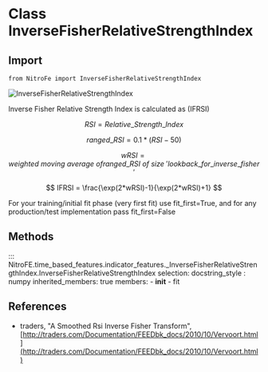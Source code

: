 

# Class InverseFisherRelativeStrengthIndex

## Import
`
from NitroFe import InverseFisherRelativeStrengthIndex
`

![InverseFisherRelativeStrengthIndex](https://media.giphy.com/media/5NiDV7lIFuIzormSzv/giphy.gif)


Inverse Fisher Relative Strength Index is calculated as (IFRSI)

$$
RSI = Relative\_Strength\_Index
$$

$$
ranged\_RSI = 0.1 * (RSI - 50)
$$

$$
wRSI = weighted \ moving \ average \ of ranged\_RSI \ of \ size \ 'lookback\_for\_inverse\_fisher'
$$

$$
IFRSI = \frac{\exp(2*wRSI)-1}{\exp(2*wRSI)+1}
$$

For your training/initial fit phase (very first fit) use fit_first=True, and for any production/test implementation pass fit_first=False

## Methods

::: NitroFE.time_based_features.indicator_features._InverseFisherRelativeStrengthIndex.InverseFisherRelativeStrengthIndex
    selection:
        docstring_style : numpy
        inherited_members: true
        members:
        - __init__
        - fit

References
----------
* traders, "A Smoothed Rsi Inverse Fisher Transform",
    [http://traders.com/Documentation/FEEDbk_docs/2010/10/Vervoort.html](http://traders.com/Documentation/FEEDbk_docs/2010/10/Vervoort.html)